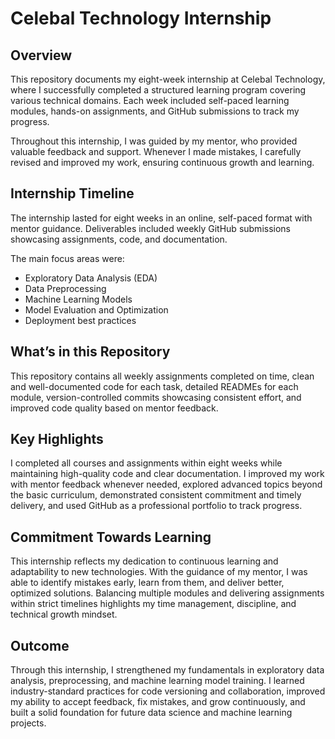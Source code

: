 # Celebal Technology Internship  

## Overview  
This repository documents my eight-week internship at Celebal Technology, where I successfully completed a structured learning program covering various technical domains. Each week included self-paced learning modules, hands-on assignments, and GitHub submissions to track my progress.  

Throughout this internship, I was guided by my mentor, who provided valuable feedback and support. Whenever I made mistakes, I carefully revised and improved my work, ensuring continuous growth and learning.  

## Internship Timeline  
The internship lasted for eight weeks in an online, self-paced format with mentor guidance. Deliverables included weekly GitHub submissions showcasing assignments, code, and documentation.  

The main focus areas were:  
- Exploratory Data Analysis (EDA)  
- Data Preprocessing  
- Machine Learning Models  
- Model Evaluation and Optimization  
- Deployment best practices  

## What’s in this Repository  
This repository contains all weekly assignments completed on time, clean and well-documented code for each task, detailed READMEs for each module, version-controlled commits showcasing consistent effort, and improved code quality based on mentor feedback.  

## Key Highlights  
I completed all courses and assignments within eight weeks while maintaining high-quality code and clear documentation. I improved my work with mentor feedback whenever needed, explored advanced topics beyond the basic curriculum, demonstrated consistent commitment and timely delivery, and used GitHub as a professional portfolio to track progress.  

## Commitment Towards Learning  
This internship reflects my dedication to continuous learning and adaptability to new technologies. With the guidance of my mentor, I was able to identify mistakes early, learn from them, and deliver better, optimized solutions. Balancing multiple modules and delivering assignments within strict timelines highlights my time management, discipline, and technical growth mindset.  

## Outcome  
Through this internship, I strengthened my fundamentals in exploratory data analysis, preprocessing, and machine learning model training. I learned industry-standard practices for code versioning and collaboration, improved my ability to accept feedback, fix mistakes, and grow continuously, and built a solid foundation for future data science and machine learning projects.  
